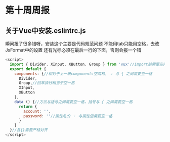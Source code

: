 # 第十周周报
## 关于Vue中安装.eslintrc.js
瞬间报了很多错呀，安装这个主要是代码规范问题
不能用tab只能用空格，去改JsFormat中的设置
还有光标必须在最后一行的下面，否则会报一个错
``` js
<script>
  import { Divider, XInput, XButton, Group } from 'vux'//import前需要空两格，与{之间需要空一格
  export default {
    components: {//相对于上一级components空两格， : 与 { 之间需要空一格
      Divider,
      Group,//回车换行相当于空一格
      XInput,
      XButton
    },
    data () {//方法与括号之间需要空一格，括号与 { 之间需要空一格
      return {
        account: '',
        password: ''//属性名的 ： 与属性值需要空一格
      }
    }
  }//各{}需要严格对齐
</script>
```
